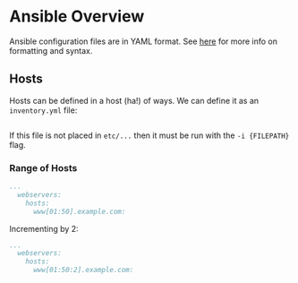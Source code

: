 # Ansible Overview

Ansible configuration files are in YAML format. See [here](https://docs.ansible.com/ansible/latest/reference_appendices/YAMLSyntax.html) for more info on formatting and syntax.
## Hosts

Hosts can be defined in a host (ha!) of ways. We can define it as an `inventory.yml` file:

```yaml

```

If this file is not placed in `etc/...` then it must be run with the `-i {FILEPATH}` flag.

### Range of Hosts

```yaml
...
  webservers:
    hosts:
      www[01:50].example.com:
```
Incrementing by 2:
```yaml
...
  webservers:
    hosts:
      www[01:50:2].example.com:
```
